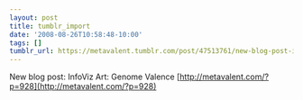 ```yaml
---
layout: post
title: tumblr_import
date: '2008-08-26T10:58:48-10:00'
tags: []
tumblr_url: https://metavalent.tumblr.com/post/47513761/new-blog-post-infoviz-art-genome-valence
---
```

New blog post: InfoViz Art: Genome Valence [http://metavalent.com/?p=928](http://metavalent.com/?p=928)

